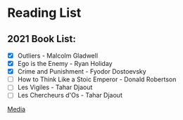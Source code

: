 # Reading List

## 2021 Book List:

- [x]  Outliers - Malcolm Gladwell
- [x]  Ego is the Enemy - Ryan Holiday
- [x]  Crime and Punishment - Fyodor Dostoevsky
- [ ]  How to Think Like a Stoic Emperor - Donald Robertson
- [ ]  Les Vigiles - Tahar Djaout
- [ ]  Les Chercheurs d'Os - Tahar Djaout

[Media](https://www.notion.so/3bb9aa53292547c6976cb368cd1ec461)